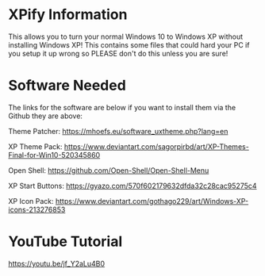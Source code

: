 # XPify Information

This allows you to turn your normal Windows 10 to Windows XP without installing Windows XP! This contains some files that could hard your PC if you setup it up wrong so PLEASE don't do this unless you are sure!
# Software Needed

The links for the software are below if you want to install them via the Github they are above:

Theme Patcher: https://mhoefs.eu/software_uxtheme.php?lang=en

XP Theme Pack: https://www.deviantart.com/sagorpirbd/art/XP-Themes-Final-for-Win10-520345860

Open Shell: https://github.com/Open-Shell/Open-Shell-Menu

XP Start Buttons: https://gyazo.com/570f602179632dfda32c28cac95275c4

XP Icon Pack: https://www.deviantart.com/gothago229/art/Windows-XP-icons-213276853

# YouTube Tutorial
https://youtu.be/jf_Y2aLu4B0

